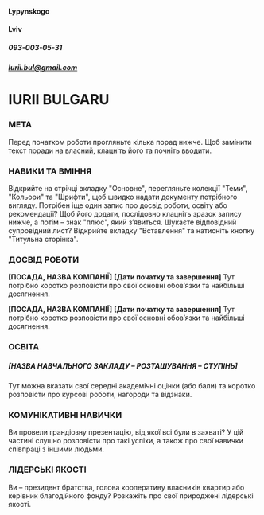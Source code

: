#### Lypynskogo
#### Lviv
##### 093-003-05-31
##### Iurii.bul@gmail.com
# __IURII BULGARU__
### МЕТА		
Перед початком роботи прогляньте кілька порад нижче. Щоб замінити текст поради на власний, клацніть його та почніть вводити.

### НАВИКИ ТА ВМІННЯ		
Відкрийте на стрічці вкладку "Основне", перегляньте колекції "Теми", "Кольори" та "Шрифти", щоб швидко надати документу потрібного вигляду.
Потрібен іще один запис про досвід роботи, освіту або рекомендації? Щоб його додати, послідовно клацніть зразок запису нижче, а потім – знак "плюс", який з’явиться.
Шукаєте відповідний супровідний лист? Відкрийте вкладку "Вставлення" та натисніть кнопку "Титульна сторінка".

### ДОСВІД РОБОТИ		
__[ПОСАДА, НАЗВА КОМПАНІЇ]__
__[Дати початку та завершення]__
Тут потрібно коротко розповісти про свої основні обов’язки та найбільші досягнення.

__[ПОСАДА, НАЗВА КОМПАНІЇ]__
__[Дати початку та завершення]__
Тут потрібно коротко розповісти про свої основні обов’язки та найбільші досягнення.

### ОСВІТА
##### __[НАЗВА НАВЧАЛЬНОГО ЗАКЛАДУ – РОЗТАШУВАННЯ – СТУПІНЬ]__
Тут можна вказати свої середні академічні оцінки (або бали) та коротко розповісти про курсові роботи, нагороди та відзнаки.

### КОМУНІКАТИВНІ НАВИЧКИ		
Ви провели грандіозну презентацію, від якої всі були в захваті? У цій частині слушно розповісти про такі успіхи, а також про свої навички співпраці з іншими людьми.

### ЛІДЕРСЬКІ ЯКОСТІ		
Ви – президент братства, голова кооперативу власників квартир або керівник благодійного фонду? Розкажіть про свої природжені лідерські якості.

